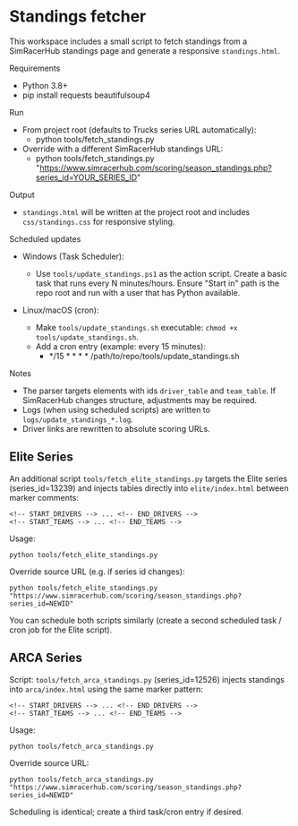 Standings fetcher
=================

This workspace includes a small script to fetch standings from a SimRacerHub standings page and generate a responsive `standings.html`.

Requirements
- Python 3.8+
- pip install requests beautifulsoup4

Run
- From project root (defaults to Trucks series URL automatically):
  - python tools/fetch_standings.py
- Override with a different SimRacerHub standings URL:
  - python tools/fetch_standings.py "https://www.simracerhub.com/scoring/season_standings.php?series_id=YOUR_SERIES_ID"

Output
- `standings.html` will be written at the project root and includes `css/standings.css` for responsive styling.

Scheduled updates
- Windows (Task Scheduler):
  - Use `tools/update_standings.ps1` as the action script. Create a basic task that runs every N minutes/hours. Ensure "Start in" path is the repo root and run with a user that has Python available.

- Linux/macOS (cron):
  - Make `tools/update_standings.sh` executable: `chmod +x tools/update_standings.sh`.
  - Add a cron entry (example: every 15 minutes):
    - */15 * * * * /path/to/repo/tools/update_standings.sh

Notes
- The parser targets elements with ids `driver_table` and `team_table`. If SimRacerHub changes structure, adjustments may be required.
- Logs (when using scheduled scripts) are written to `logs/update_standings_*.log`.
- Driver links are rewritten to absolute scoring URLs.

Elite Series
------------
An additional script `tools/fetch_elite_standings.py` targets the Elite series (series_id=13239) and injects tables directly into `elite/index.html` between marker comments:

```
<!-- START_DRIVERS --> ... <!-- END_DRIVERS -->
<!-- START_TEAMS --> ... <!-- END_TEAMS -->
```

Usage:

```
python tools/fetch_elite_standings.py
```

Override source URL (e.g. if series id changes):

```
python tools/fetch_elite_standings.py "https://www.simracerhub.com/scoring/season_standings.php?series_id=NEWID"
```

You can schedule both scripts similarly (create a second scheduled task / cron job for the Elite script).

ARCA Series
-----------
Script: `tools/fetch_arca_standings.py` (series_id=12526) injects standings into `arca/index.html` using the same marker pattern:

```
<!-- START_DRIVERS --> ... <!-- END_DRIVERS -->
<!-- START_TEAMS --> ... <!-- END_TEAMS -->
```

Usage:

```
python tools/fetch_arca_standings.py
```

Override source URL:

```
python tools/fetch_arca_standings.py "https://www.simracerhub.com/scoring/season_standings.php?series_id=NEWID"
```

Scheduling is identical; create a third task/cron entry if desired.
